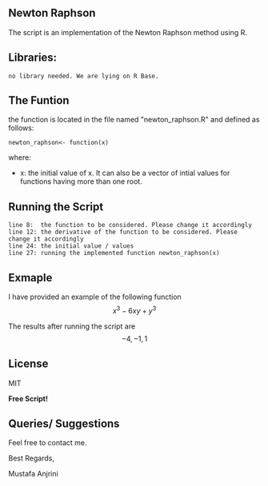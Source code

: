 ## Newton Raphson

The script is an implementation of the Newton Raphson method using R.

## Libraries:

```
no library needed. We are lying on R Base.
```

## The Funtion

the function is located in the file named "newton_raphson.R" and defined as follows:
```
newton_raphson<- function(x)
```
where:
- x: the initial value of x. It can also be a vector of intial values for functions having more than one root.

## Running the Script

```
line 8:  the function to be considered. Please change it accordingly
line 12: the derivative of the function to be considered. Please change it accordingly
line 24: the initial value / values
line 27: running the implemented function newton_raphson(x)
```

## Exmaple

 I have provided an example of the following function $$x^{3}-6xy +y^{3}$$

 The results after running the script are $$-4, -1, 1 $$

## License

MIT

**Free Script!**

## Queries/ Suggestions
Feel free to contact me.

Best Regards,

Mustafa Anjrini


